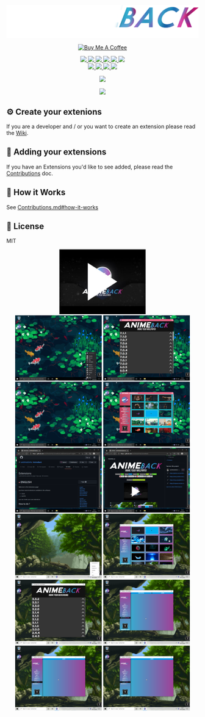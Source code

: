 <html><head></head><body>

![GitHub Logo](https://github.com/LeGitHubDeTai/AnimeBack/blob/main/assets/images/logo%20white2.png?raw=true)

<p align="center">
  <a href="https://buymeacoffee.com/taistudio" target="_blank"><img src="https://www.buymeacoffee.com/assets/img/custom_images/yellow_img.png" alt="Buy Me A Coffee" /></a>
</p>

<p align="center">
  <a href="https://legithubdetai.github.io/AnimeBack/">
    <img src="https://img.shields.io/github/downloads/LeGitHubDeTai/AnimeBack/total" />
    <img src="https://img.shields.io/github/v/release/LeGitHubDeTai/AnimeBack" />
    <img src="https://img.shields.io/website?url=http%3A%2F%2Flegithubdetai.github.io%2FAnimeBack" />
    <img src="https://img.shields.io/github/release-date/LeGitHubDeTai/AnimeBack" />
    <img src="https://img.shields.io/github/license/LeGitHubDeTai/AnimeBack" />
  </a>
  <a href="https://discord.gg/zctFdAPUzP">
    <img src="https://img.shields.io/discord/788853994264723456" />
  </a>
  <br>
  <a href="http://www.youtube.com/watch?v=JpFKSTRth4M">
    <img src="https://img.shields.io/youtube/views/JpFKSTRth4M?style=social" />
  </a>
  <a href="https://github.com/LeGitHubDeTai/">
    <img src="https://img.shields.io/github/followers/LeGitHubDeTai?style=social" />
  </a>
  <a href="https://www.youtube.com/channel/UCZiVWB8_UNH4NLzr7XbaI8A">
    <img src="https://img.shields.io/youtube/channel/subscribers/UCZiVWB8_UNH4NLzr7XbaI8A?style=social" />
  </a>
  <a href="https://github.com/LeGitHubDeTai/AnimeBack">
    <img src="https://img.shields.io/github/stars/LeGitHubDeTai/AnimeBack?style=social" />
  </a>
</p>

<p align="center">
  <a href="https://github.com/LeGitHubDeTai/AnimeBack/releases">
    <img src="https://img.shields.io/circleci/build/github/LeGitHubDeTai/AnimeBack/main?label=AnimeBOT" />
  </a>
</p>

<p align="center">
  <a href="https://github.com/LeGitHubDeTai/AnimeBack/releases">
    <img src="https://img.shields.io/endpoint?url=https%3A%2F%2Fraw.githubusercontent.com%2FLeGitHubDeTai%2FAnimeBack%2Fmain%2Fassets%2Fbadge%2Fdownload.json" />
  </a>
</p>

## ⚙️ Create your extenions
If you are a developer and / or you want to create an extension
please read the [Wiki](https://github.com/LeGitHubDeTai/AnimeBack/wiki/Extensions).

## 🚀 Adding your extensions

If you have an Extensions you'd like to see added,
please read the [Contributions](https://github.com/TaiStudio/animeback-submit/blob/master/CONTRIBUTING.md) doc.

## 🔑 How it Works

See [Contributions.md#how-it-works](https://github.com/TaiStudio/animeback-submit/blob/master/CONTRIBUTING.md#how-it-works)

## 📜 License

MIT
<p align="center">
  <a href="http://www.youtube.com/watch?v=JpFKSTRth4M">
    <img src="https://github.com/LeGitHubDeTai/AnimeBack/blob/main/assets/images/Trailer%20Animeback.jpg?raw=true" width="45%" />
  </a>
  
  <br>
  <img src="https://raw.githubusercontent.com/LeGitHubDeTai/AnimeBack/main/assets/images/tray.png" width="45%" />
  <img src="https://raw.githubusercontent.com/LeGitHubDeTai/AnimeBack/main/assets/images/changelog.png" width="45%" />
  <img src="https://raw.githubusercontent.com/LeGitHubDeTai/AnimeBack/main/assets/images/desktop.png" width="45%" />
  <img src="https://raw.githubusercontent.com/LeGitHubDeTai/AnimeBack/main/assets/images/options.png" width="45%" />
  <img src="https://raw.githubusercontent.com/LeGitHubDeTai/AnimeBack/main/assets/images/wikigit.png" width="45%" />
  <img src="https://raw.githubusercontent.com/LeGitHubDeTai/AnimeBack/main/assets/images/github.png" width="45%" />
  <br>
  
  <img src="https://github.com/LeGitHubDeTai/AnimeBack/blob/main/assets/images/tray%20options.png?raw=true" width="45%" />
  <img src="https://github.com/LeGitHubDeTai/AnimeBack/blob/main/assets/images/options%20window.png?raw=true" width="45%" />
  <img src="https://github.com/LeGitHubDeTai/AnimeBack/blob/main/assets/images/changelog%20window.png?raw=true" width="45%" />
  <img src="https://github.com/LeGitHubDeTai/AnimeBack/blob/main/assets/images/add%20extensions.png?raw=true" width="45%" />
  <img src="https://github.com/LeGitHubDeTai/AnimeBack/blob/main/assets/images/add%20custom.png?raw=true" width="45%" />
  <img src="https://github.com/LeGitHubDeTai/AnimeBack/blob/main/assets/images/add%20custom.png?raw=true" width="45%" />
 </p>

</body></html>
